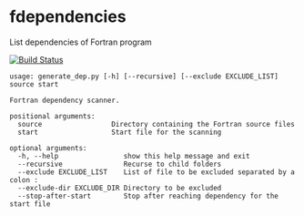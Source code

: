 # fdependencies
List dependencies of Fortran program

[![Build Status](https://travis-ci.org/claw-project/fdependencies.svg?branch=master)](https://travis-ci.org/claw-project/fdependencies)

```
usage: generate_dep.py [-h] [--recursive] [--exclude EXCLUDE_LIST] source start

Fortran dependency scanner.

positional arguments:
  source                 Directory containing the Fortran source files
  start                  Start file for the scanning

optional arguments:
  -h, --help                show this help message and exit
  --recursive               Recurse to child folders
  --exclude EXCLUDE_LIST    List of file to be excluded separated by a colon :
  --exclude-dir EXCLUDE_DIR Directory to be excluded
  --stop-after-start        Stop after reaching dependency for the start file
```

